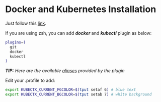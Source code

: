 # Docker and Kubernetes Installation

Just follow this [link](https://docs.docker.com/docker-for-mac/).

If you are using zsh, you can add **_docker_** and **_kubectl_** plugin as below:

```bash
plugins=(
  git
  docker
  kubectl
)
```
_**TIP:** Here are the available [aliases](https://github.com/ohmyzsh/ohmyzsh/tree/master/plugins/kubectl#aliases) provided by the plugin_

Edit your .profile to add:

```bash
export KUBECTX_CURRENT_FGCOLOR=$(tput setaf 6) # blue text
export KUBECTX_CURRENT_BGCOLOR=$(tput setab 7) # white background
```
